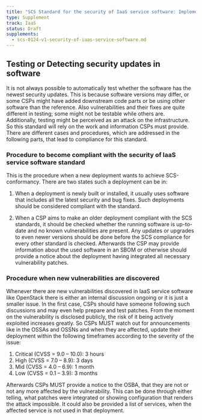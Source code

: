 ```yaml
---
title: "SCS Standard for the security of IaaS service software: Implementation and Testing Notes"
type: Supplement
track: IaaS
status: Draft
supplements:
  - scs-0124-v1-security-of-iaas-service-software.md
---
```


## Testing or Detecting security updates in software

It is not always possible to automatically test whether the software has the newest security updates.
This is because software versions may differ, or some CSPs might have added downstream code parts or be using other software than the reference.
Also vulnerabilities and their fixes are quite different in testing; some might not be testable while others are.
Additionally, testing might be perceived as an attack on the infrastructure.
So this standard will rely on the work and information CSPs must provide.
There are different cases and procedures, which are addressed in the following parts, that lead to compliance for this standard.

### Procedure to become compliant with the security of IaaS service software standard

This is the procedure when a new deployment wants to achieve SCS-conformancy.
There are two states such a deployment can be in:

1. When a deployment is newly built or installed, it usually uses software that includes all the latest security and bug fixes.
Such deployments should be considered compliant with the standard.

2. When a CSP aims to make an older deployment compliant with the SCS standards, it should be checked whether the running software is up-to-date and no known vulnerabilities are present.
Any updates or upgrades to even newer versions should be done before the SCS compliance for every other standard is checked.
Afterwards the CSP may provide information about the used software in an SBOM or otherwise should provide a notice about the deployment having integrated all necessary vulnerability patches.

### Procedure when new vulnerabilities are discovered

Whenever there are new vulnerabilities discovered in IaaS service software like OpenStack there is either an internal discussion ongoing or it is just a smaller issue.
In the first case, CSPs should have someone following such discussions and may even help prepare and test patches.
From the moment on the vulnerability is disclosed publicly, the risk of it being actively exploited increases greatly.
So CSPs MUST watch out for announcements like in the OSSAs and OSSNs and when they are affected, update their deployment within the following timeframes according to the severity of the issue:

1. Critical (CVSS = 9.0 – 10.0): 3 hours
2. High (CVSS = 7.0 – 8.9): 3 days
3. Mid (CVSS = 4.0 – 6.9): 1 month
4. Low (CVSS = 0.1 – 3.9): 3 months

Afterwards CSPs MUST provide a notice to the OSBA, that they are not or not any more affected by the vulnerability.
This can be done through either telling, what patches were integrated or showing configuration that renders the attack impossible.
It could also be provided a list of services, when the affected service is not used in that deployment.
